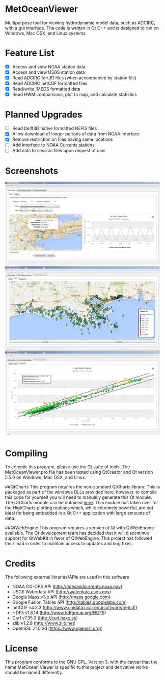 # MetOceanViewer
Multipurpose tool for viewing hydrodynamic model data, such as ADCIRC, with a gui interface. The code is written in Qt C++ and is designed to run on Windows, Mac OSX, and Linux systems.

# Feature List
- [x] Access and view NOAA station data
- [x] Access and view USGS station data
- [x] Read ADCIRC fort.61 files (when accompanied by station file)
- [x] Read ADCIRC netCDF formatted files
- [x] Read/write IMEDS formatted data
- [x] Read HWM comparisons, plot to map, and calculate statistics

# Planned Upgrades
- [ ] Read Delft3D native formatted NEFIS files
- [x] Allow download of longer periods of data from NOAA interface
- [x] Remove restriction on files having same locations
- [ ] Add interface to NOAA Currents stations
- [ ] Add data to session files upon request of user

# Screenshots
![Screenshot 1](https://github.com/zcobell/MetOceanViewer/blob/master/screenshots/mov_ss1.JPG)
![Screenshot 2](https://github.com/zcobell/MetOceanViewer/blob/master/screenshots/mov_ss2.JPG)
![Screenshot 3](https://github.com/zcobell/MetOceanViewer/blob/master/screenshots/mov_ss3.JPG)

# Compiling
To compile this program, please use the Qt suite of tools. The MetOceanViewer.pro file has been tested using QtCreator and Qt version 5.5.0 on Windows, Mac OSX, and Linux.

##QtCharts
This program requires the non-standard QtCharts library. This is packaged as part of the windows DLLs provided here, however, to compile this code for yourself you will need to manually generate this Qt module. The QtCharts module can be obtained [here](https://code.qt.io/cgit/qt/qtcharts.git). This module has taken over for the HighCharts plotting routines which, while extremely powerful, are not ideal for being embedded in a Qt C++ application with large amounts of data.

##QtWebEngine
This program requires a version of Qt with QtWebEngine available. The Qt development team has decided that it will discontinue support for QtWebKit in favor of QtWebEngine. This project has followed their lead in order to maintain access to updates and bug fixes. 

# Credits
The following external libraries/APIs are used in this software
- NOAA CO-OPS API (http://tidesandcurrents.noaa.gov)
- USGS Waterdata API (http://waterdata.usgs.gov)
- Google Maps v3.x API (http://maps.google.com)
- Google Fusion Tables API (http://tables.googlelabs.com)
- netCDF v4.3.3 (http://www.unidata.ucar.edu/software/netcdf)
- HDF5 v1.8.14 (http://www.hdfgroup.org/HDF5)
- Curl v7.35.0 (http://curl.haxx.se)
- zlib v1.2.8 (http://www.zlib.net)
- OpenSSL v1.0.2d (https://www.openssl.org/)

# License
This program conforms to the GNU GPL, Version 3, with the caveat that the name MetOcean Viewer is specific to this project and derivative works should be named differently.
